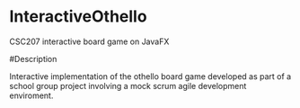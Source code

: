 # InteractiveOthello
CSC207 interactive board game on JavaFX

#Description

Interactive implementation of the othello board game developed as part of a school group project
involving a mock scrum agile development enviroment. 
